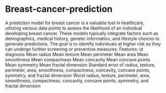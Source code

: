 # Breast-cancer-prediction
A prediction model for breast cancer is a valuable tool in healthcare, utilizing various data points to assess the likelihood of an individual developing breast cancer. These models typically integrate factors such as demographics, medical history, genetic information, and lifestyle choices to generate predictions. The goal is to identify individuals at higher risk so they can undergo further screening or preventive measures.
Features:
id
diagnosis
Mean radius
Mean texture
Mean perimeter
Mean area
Mean smoothness
Mean compactness
Mean concavity
Mean concave points
Mean symmetry
Mean fractal dimension
Standard error of radius, texture, perimeter, area, smoothness, compactness, concavity, concave points, symmetry, and fractal dimension
Worst radius, texture, perimeter, area, smoothness, compactness, concavity, concave points, symmetry, and fractal dimension

